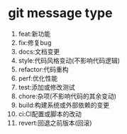# git message type

1. feat:新功能
2. fix:修复bug
3. docs:文档变更
4. style:代码风格变动(不影响代码逻辑)
5. refactor:代码重构
6. perf:优化性能
7. test:添加或修改测试
8. chore:杂项(不影响代码的其余变动)
9. build:构建系统或外部依赖的变更
10. ci:CI配置或脚本的改动
11. revert:回退之前版本(回滚)
